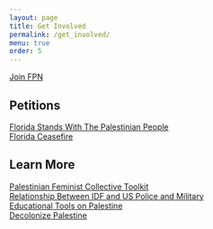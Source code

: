 ```yaml
---
layout: page
title: Get Involved
permalink: /get_involved/
menu: true
order: 5
---
```


<div class="button-container">
    <div class=button>
    <a href="https://docs.google.com/forms/d/1Se3ZI0bzH-0uMW5VCHVEwHzN8XiIAdkLon9ztZCK9bo" target="_blank">Join FPN</a>
    </div>
</div>

## Petitions
<div class="button-container">
    <div class="button">
    <a href="http://bit.ly/fl4freedom" target="_blank">Florida Stands With The Palestinian People</a>
    </div>
    <div class="button">
    <a href="https://secure.everyaction.com/1UbhpW18o0214v5Vwnoh4w2" target="_blank">Florida Ceasefire</a>
    </div>
</div>

## Learn More
<div class="button-container">
    <div class="button">
    <a href="https://issuu.com/palestinianfeminists/docs/pfc_toolkit_-_final?link_id=7&can_id=54328934881cbe4997d20fb868edb9fc&source=email-new-resource-freedom-is-within-reach-pfc-toolkit&email_referrer=email_1193442&email_subject=new-resource-freedom-is-within-reach" target="_blank">Palestinian Feminist Collective Toolkit</a>
    </div>
    <div class="button">
    <a href="https://deadlyexchange.org/" target="_blank">Relationship Between IDF and US Police and Military</a>
    </div>
    <div class="button">
    <a href="https://instagram.com/visualizing_palestine?utm_medium=copy_link" target="_blank">Educational Tools on Palestine</a>
    </div>
    <div class="button">
    <a href="https://decolonizepalestine.com/" target="_blank">Decolonize Palestine</a>
    </div>
</div>